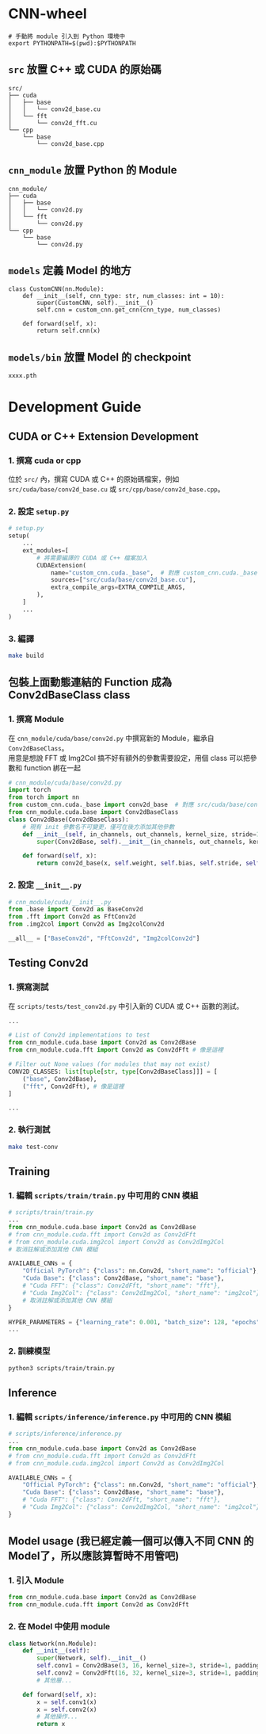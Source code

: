 # CNN-wheel
```
# 手動將 module 引入到 Python 環境中
export PYTHONPATH=$(pwd):$PYTHONPATH
```

## `src` 放置 C++ 或 CUDA 的原始碼
```
src/
├── cuda
│   ├── base
│   │   └── conv2d_base.cu
│   └── fft
│       └── conv2d_fft.cu
└── cpp
    └── base
        └── conv2d_base.cpp
```
## `cnn_module` 放置 Python 的 Module
```
cnn_module/
├── cuda
│   ├── base
│   │   └── conv2d.py
│   └── fft
│       └── conv2d.py
└── cpp
    └── base
        └── conv2d.py
``` 

## `models` 定義 Model 的地方
```
class CustomCNN(nn.Module):
    def __init__(self, cnn_type: str, num_classes: int = 10):
        super(CustomCNN, self).__init__()
        self.cnn = custom_cnn.get_cnn(cnn_type, num_classes)

    def forward(self, x):
        return self.cnn(x)
```

## `models/bin` 放置 Model 的 checkpoint
```
xxxx.pth
```

# Development Guide
## CUDA or C++ Extension Development
### 1. 撰寫 cuda or cpp
位於 `src/` 內，撰寫 CUDA 或 C++ 的原始碼檔案，例如 `src/cuda/base/conv2d_base.cu` 或 `src/cpp/base/conv2d_base.cpp`。

### 2. 設定 `setup.py`
```python
# setup.py
setup(
    ...
    ext_modules=[
        # 將需要編譯的 CUDA 或 C++ 檔案加入
        CUDAExtension(
            name="custom_cnn.cuda._base",  # 對應 custom_cnn.cuda._base
            sources=["src/cuda/base/conv2d_base.cu"],
            extra_compile_args=EXTRA_COMPILE_ARGS,
        ),
    ]
    ...
)
```

### 3. 編譯
```bash
make build
```
## 包裝上面動態連結的 Function 成為 Conv2dBaseClass class
### 1. 撰寫 Module
在 `cnn_module/cuda/base/conv2d.py` 中撰寫新的 Module，繼承自 `Conv2dBaseClass`。  
用意是想說 FFT 或 Img2Col 搞不好有額外的參數需要設定，用個 class 可以把參數和 function 綁在一起
```python
# cnn_module/cuda/base/conv2d.py
import torch
from torch import nn
from custom_cnn.cuda._base import conv2d_base  # 對應 src/cuda/base/conv2d_base.cu 動態連接的函數
from cnn_module.cuda.base import Conv2dBaseClass
class Conv2dBase(Conv2dBaseClass):
    # 現有 init 參數名不可變更，僅可在後方添加其他參數
    def __init__(self, in_channels, out_channels, kernel_size, stride=1, padding=0):
        super(Conv2dBase, self).__init__(in_channels, out_channels, kernel_size, stride, padding)

    def forward(self, x):
        return conv2d_base(x, self.weight, self.bias, self.stride, self.padding)
```
### 2. 設定 `__init__.py`

```python
# cnn_module/cuda/__init__.py
from .base import Conv2d as BaseConv2d
from .fft import Conv2d as FftConv2d
from .img2col import Conv2d as Img2colConv2d

__all__ = ["BaseConv2d", "FftConv2d", "Img2colConv2d"]

```

## Testing Conv2d
### 1. 撰寫測試
在 `scripts/tests/test_conv2d.py` 中引入新的 CUDA 或 C++ 函數的測試。
```python
...

# List of Conv2d implementations to test
from cnn_module.cuda.base import Conv2d as Conv2dBase
from cnn_module.cuda.fft import Conv2d as Conv2dFft # 像是這裡

# Filter out None values (for modules that may not exist)
CONV2D_CLASSES: list[tuple[str, type[Conv2dBaseClass]]] = [
    ("base", Conv2dBase),
    ("fft", Conv2dFft), # 像是這裡
]

...
```

### 2. 執行測試
```bash
make test-conv
```


## Training
### 1. 編輯 `scripts/train/train.py` 中可用的 CNN 模組
```python
# scripts/train/train.py
...
from cnn_module.cuda.base import Conv2d as Conv2dBase
# from cnn_module.cuda.fft import Conv2d as Conv2dFft
# from cnn_module.cuda.img2col import Conv2d as Conv2dImg2Col
# 取消註解或添加其他 CNN 模組

AVAILABLE_CNNs = {
    "Official PyTorch": {"class": nn.Conv2d, "short_name": "official"},
    "Cuda Base": {"class": Conv2dBase, "short_name": "base"},
    # "Cuda FFT": {"class": Conv2dFft, "short_name": "fft"},
    # "Cuda Img2Col": {"class": Conv2dImg2Col, "short_name": "img2col"},
    # 取消註解或添加其他 CNN 模組
}

HYPER_PARAMETERS = {"learning_rate": 0.001, "batch_size": 128, "epochs": 10, "seed": 42, "val_split": 0.2}
...

```

### 2. 訓練模型
```bash
python3 scripts/train/train.py
```

## Inference
### 1. 編輯 `scripts/inference/inference.py` 中可用的 CNN 模組
```python
# scripts/inference/inference.py
...
from cnn_module.cuda.base import Conv2d as Conv2dBase
# from cnn_module.cuda.fft import Conv2d as Conv2dFft
# from cnn_module.cuda.img2col import Conv2d as Conv2dImg2Col

AVAILABLE_CNNs = {
    "Official PyTorch": {"class": nn.Conv2d, "short_name": "official"},
    "Cuda Base": {"class": Conv2dBase, "short_name": "base"},
    # "Cuda FFT": {"class": Conv2dFft, "short_name": "fft"},
    # "Cuda Img2Col": {"class": Conv2dImg2Col, "short_name": "img2col"},
}

```


## Model usage (我已經定義一個可以傳入不同 CNN 的 Model了，所以應該算暫時不用管吧)
### 1. 引入 Module
```python
from cnn_module.cuda.base import Conv2d as Conv2dBase
from cnn_module.cuda.fft import Conv2d as Conv2dFft
```

### 2. 在 Model 中使用 module
```python
class Network(nn.Module):
    def __init__(self):
        super(Network, self).__init__()
        self.conv1 = Conv2dBase(3, 16, kernel_size=3, stride=1, padding=1)
        self.conv2 = Conv2dFft(16, 32, kernel_size=3, stride=1, padding=1)
        # 其他層...

    def forward(self, x):
        x = self.conv1(x)
        x = self.conv2(x)
        # 其他操作...
        return x
```
